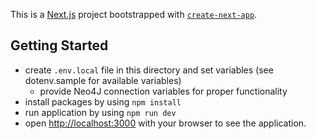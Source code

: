 This is a [Next.js](https://nextjs.org/) project bootstrapped with [`create-next-app`](https://github.com/vercel/next.js/tree/canary/packages/create-next-app).

## Getting Started

- create `.env.local` file in this directory and set variables (see dotenv.sample for available variables)
  - provide Neo4J connection variables for proper functionality
- install packages by using `npm install`
- run application by using `npm run dev`
- open [http://localhost:3000](http://localhost:3000) with your browser to see the application.
